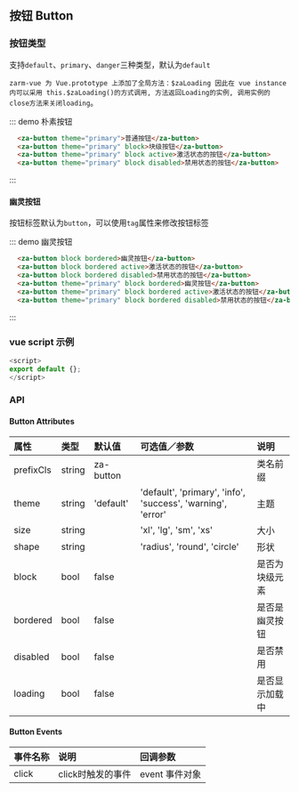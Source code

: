 ## 按钮 Button

### 按钮类型
支持`default`、`primary`、`danger`三种类型，默认为`default`

`zarm-vue 为 Vue.prototype 上添加了全局方法：$zaLoading 因此在 vue instance 内可以采用
this.$zaLoading()的方式调用, 方法返回Loading的实例, 调用实例的close方法来关闭loading`。

::: demo 朴素按钮
```html
  <za-button theme="primary">普通按钮</za-button>
  <za-button theme="primary" block>块级按钮</za-button>
  <za-button theme="primary" block active>激活状态的按钮</za-button>
  <za-button theme="primary" block disabled>禁用状态的按钮</za-button>
```
:::

#### 幽灵按钮
按钮标签默认为`button`，可以使用`tag`属性来修改按钮标签

::: demo 幽灵按钮
```html
  <za-button block bordered>幽灵按钮</za-button>
  <za-button block bordered active>激活状态的按钮</za-button>
  <za-button block bordered disabled>禁用状态的按钮</za-button>
  <za-button theme="primary" block bordered>幽灵按钮</za-button>
  <za-button theme="primary" block bordered active>激活状态的按钮</za-button>
  <za-button theme="primary" block bordered disabled>禁用状态的按钮</za-button>
```
:::

### vue script 示例
```javascript
<script>
export default {};
</script>
```

### API

#### Button Attributes

| 属性 | 类型 | 默认值 | 可选值／参数 | 说明 |
| :--- | :--- | :--- | :--- | :--- |
| prefixCls | string | za-button | | 类名前缀 |
| theme | string | 'default' | 'default', 'primary', 'info', 'success', 'warning', 'error' | 主题 |
| size | string | | 'xl', 'lg', 'sm', 'xs' | 大小 |
| shape | string | | 'radius', 'round', 'circle' | 形状 |
| block | bool | false | | 是否为块级元素 |
| bordered | bool | false | | 是否是幽灵按钮 |
| disabled | bool | false | | 是否禁用 |
| loading | bool | false | | 是否显示加载中 |

#### Button Events

| 事件名称 | 说明 | 回调参数 |
| :--- | :--- | :--- |
| click | click时触发的事件 | event 事件对象 |